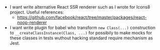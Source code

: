 - I want write alternative React SSR renderer such as I wrote for Icons8 project. Useful references:
  - https://github.com/facebook/react/tree/master/packages/react-noop-renderer
- I want write plugin for babel who transform `new Class(...)` construction to `__createClassInstance(Class, ...)` for possibily to make mocks for these classes in tests wuthout hacking standard require mechanism as Jest.

